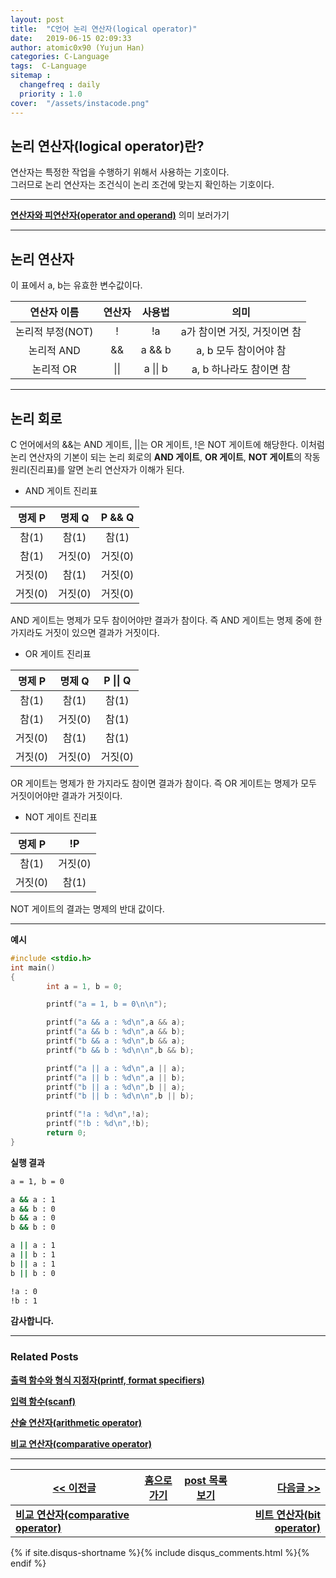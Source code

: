 ```yaml
---
layout: post
title:  "C언어 논리 연산자(logical operator)"
date:   2019-06-15 02:09:33
author: atomic0x90 (Yujun Han)
categories: C-Language
tags:  C-Language
sitemap :
  changefreq : daily
  priority : 1.0
cover:  "/assets/instacode.png"
---
```



## 논리 연산자(logical operator)란?

연산자는 특정한 작업을 수행하기 위해서 사용하는 기호이다.  
그러므로 논리 연산자는 조건식이 논리 조건에 맞는지 확인하는 기호이다.

---

**[연산자와 피연산자(operator and operand)][0]** 의미 보러가기

---

## 논리 연산자

이 표에서 a, b는 유효한 변수값이다.

연산자 이름	|연산자		|사용법		|의미
:------:	|:------:	|:------:	|:-------:
논리적 부정(NOT)|!		|!a		|a가 참이면 거짓, 거짓이면 참
논리적 AND	|&&		|a && b		|a, b 모두 참이어야 참
논리적 OR	|\|\|		|a \|\| b	|a, b 하나라도 참이면 참

---

## 논리 회로

C 언어에서의 &&는 AND 게이트, \|\|는 OR 게이트, !은 NOT 게이트에 해당한다. 
이처럼 논리 연산자의 기본이 되는 논리 회로의 **AND 게이트**, **OR 게이트**, **NOT 게이트**의 
작동 원리(진리표)를 알면 논리 연산자가 이해가 된다.

* AND 게이트 진리표 

명제 P		|명제 Q		|P && Q
:------:	|:-------:	|:------:
참(1)		|참(1)		|참(1)
참(1)		|거짓(0)	|거짓(0)
거짓(0)		|참(1)		|거짓(0)
거짓(0)		|거짓(0)	|거짓(0)

AND 게이트는 명제가 모두 참이어야만 결과가 참이다. 
즉 AND 게이트는 명제 중에 한 가지라도 거짓이 있으면 결과가 거짓이다.

* OR 게이트 진리표

명제 P		|명제 Q		|P \|\| Q
:------:	|:------:	|:------:
참(1)		|참(1)		|참(1)
참(1)		|거짓(0)	|참(1)
거짓(0)		|참(1)		|참(1)
거짓(0)		|거짓(0)	|거짓(0)

OR 게이트는 명제가 한 가지라도 참이면 결과가 참이다. 
즉 OR 게이트는 명제가 모두 거짓이어야만 결과가 거짓이다.

* NOT 게이트 진리표

명제 P		|!P
:------:	|:------:
참(1)		|거짓(0)
거짓(0)		|참(1)

NOT 게이트의 결과는 명제의 반대 값이다.

---

**예시**

```c
#include <stdio.h>
int main()
{
        int a = 1, b = 0;

        printf("a = 1, b = 0\n\n");

        printf("a && a : %d\n",a && a);
        printf("a && b : %d\n",a && b);
        printf("b && a : %d\n",b && a);
        printf("b && b : %d\n\n",b && b);

        printf("a || a : %d\n",a || a);
        printf("a || b : %d\n",a || b);
        printf("b || a : %d\n",b || a);
        printf("b || b : %d\n\n",b || b);

        printf("!a : %d\n",!a);
        printf("!b : %d\n",!b);
        return 0;
}
```

**실행 결과**

```bash
a = 1, b = 0

a && a : 1
a && b : 0
b && a : 0
b && b : 0

a || a : 1
a || b : 1
b || a : 1
b || b : 0

!a : 0
!b : 1
```


**감사합니다.**


---

### Related Posts

**[출력 함수와 형식 지정자(printf, format specifiers)][1]**

**[입력 함수(scanf)][2]**

**[산술 연산자(arithmetic operator)][3]**

**[비교 연산자(comparative operator)][4]**

---



[\<\< 이전글][5]        |[홈으로 가기][6]       |[post 목록 보기][7]    |[다음글 \>\>][8]
------                  |:------:               |:------:               |------:
**[비교 연산자(comparative operator)][5]**   |                       |                       |**[비트 연산자(bit operator)][8]**









[0]: https://atomic0x90.github.io/c-language/2019/06/13/arithmetic-operator.html "operator and operand"
[1]: https://atomic0x90.github.io/c-language/2019/06/04/printf-format.html "출력 함수와 형식 지정자"
[2]: https://atomic0x90.github.io/c-language/2019/06/05/scanf-format.html "입력 함수"
[3]: https://atomic0x90.github.io/c-language/2019/06/13/arithmetic-operator.html "산술 연산자"
[4]: https://atomic0x90.github.io/c-language/2019/06/14/comparative-operator.html "비교 연산자"
[5]: https://atomic0x90.github.io/c-language/2019/06/14/comparative-operator.html "비교 연산자"
[6]: https://atomic0x90.github.io/ "home"
[7]: https://atomic0x90.github.io/posts/ "posts"
[8]: https://atomic0x90.github.io/c-language/2019/06/16/bit-operator.html "비트 연산자"


{% if site.disqus-shortname %}{% include disqus_comments.html %}{% endif %}














